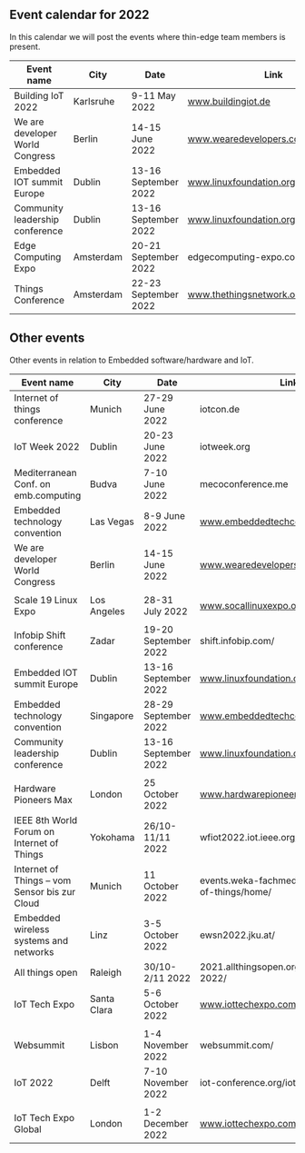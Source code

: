 
## Event calendar for 2022

In this calendar we will post the events where thin-edge team members is present.



|Event name                           |City           |Date                |Link                           | Who                      |
|-------------------------------------|---------------|--------------------|-------------------------------|--------------------------|
|Building IoT 2022                    |Karlsruhe      |9-11 May 2022       |www.buildingiot.de             |Christoph Stoidner        |
|We are developer World Congress      |Berlin         |14-15 June 2022     |www.wearedevelopers.com        |Stefan Witschel           |
|Embedded IOT summit Europe           |Dublin         |13-16 September 2022|www.linuxfoundation.org        |                          |
|Community leadership conference      |Dublin         |13-16 September 2022|www.linuxfoundation.org        |                          |
|Edge Computing Expo                  |Amsterdam      |20-21 September 2022|edgecomputing-expo.com/europe/ | Hans Boef                |
|Things Conference                    |Amsterdam      |22-23 September 2022|www.thethingsnetwork.org/conference/|                     |

## Other events

Other events  in relation to Embedded software/hardware and IoT.

|Event name                           |City           |Date                |Link                           | Who                      |
|-------------------------------------|---------------|--------------------|-------------------------------|--------------------------|
|Internet of things conference        |Munich         |27-29 June 2022     |iotcon.de                      |                          |
|IoT Week 2022                        |Dublin         |20-23 June 2022     |iotweek.org                    |                          |
|Mediterranean Conf. on emb.computing |Budva          |7-10 June 2022      |mecoconference.me              |                          |
|Embedded technology convention       |Las Vegas      |8-9 June 2022       |www.embeddedtechconvention.com/|                          |
|We are developer World Congress      |Berlin         |14-15 June 2022     |www.wearedevelopers.com        |                          |
|                                     |               |                    |                               |                          |
|Scale 19 Linux Expo                  |Los Angeles    |28-31 July 2022     |www.socallinuxexpo.org/scale/19x|                         |
|                                     |               |                    |                               |                          |
|Infobip Shift conference             |Zadar          |19-20 September 2022|shift.infobip.com/             |                          |
|Embedded IOT summit Europe           |Dublin         |13-16 September 2022|www.linuxfoundation.org        |                          |
|Embedded technology convention       |Singapore      |28-29 September 2022|www.embeddedtechconventionasia.com/                       |
|Community leadership conference      |Dublin         |13-16 September 2022|www.linuxfoundation.org        |                          |
|                                     |               |                    |                               |                          |
|Hardware Pioneers Max 	              |London         |25 October 2022     |www.hardwarepioneers.com/      |                          |
|IEEE 8th World Forum on Internet of Things|Yokohama  |26/10-11/11 2022    |wfiot2022.iot.ieee.org/        |                          |
|Internet of Things – vom Sensor bis zur Cloud| Munich|11 October 2022     |events.weka-fachmedien.de/internet-of-things/home/        | 
|Embedded wireless systems and networks|Linz          |3-5 October 2022    |ewsn2022.jku.at/               |                          |
|All things open                      |Raleigh        |30/10-2/11 2022     |2021.allthingsopen.org/save-the-date-2022/|               |
|IoT Tech Expo                        |Santa Clara    |5-6 October 2022    |www.iottechexpo.com/northamerica/ |                       |
|                                     |               |                    |                               |                          |
|Websummit                            |Lisbon         |1-4 November 2022   |websummit.com/                 |                          |
|IoT 2022                             |Delft          |7-10 November 2022  |iot-conference.org/iot2022/    |                          |
|                                     |               |                    |                               |                          |
|IoT Tech Expo Global                 |London         |1-2 December 2022   |www.iottechexpo.com/global/    |                          |
